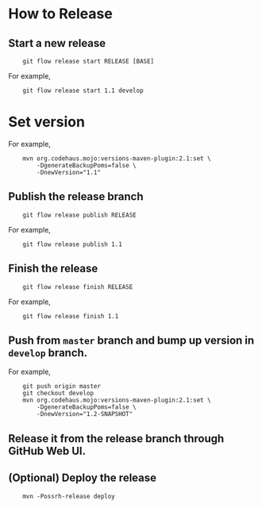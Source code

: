 How to Release
==============

## Start a new release

        git flow release start RELEASE [BASE]

  For example,

        git flow release start 1.1 develop

# Set version

  For example,

        mvn org.codehaus.mojo:versions-maven-plugin:2.1:set \
            -DgenerateBackupPoms=false \
            -DnewVersion="1.1"

## Publish the release branch

        git flow release publish RELEASE

  For example,

        git flow release publish 1.1

## Finish the release

        git flow release finish RELEASE

  For example,

        git flow release finish 1.1

## Push from ```master``` branch and bump up version in ```develop``` branch.

  For example,

        git push origin master
        git checkout develop
        mvn org.codehaus.mojo:versions-maven-plugin:2.1:set \
            -DgenerateBackupPoms=false \
            -DnewVersion="1.2-SNAPSHOT"

## Release it from the release branch through GitHub Web UI.

## (Optional) Deploy the release

        mvn -Possrh-release deploy

